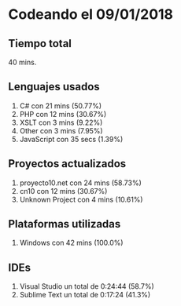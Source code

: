# Codeando el 09/01/2018

## Tiempo total
40 mins.

## Lenguajes usados
1. C# con 21 mins (50.77%)
1. PHP con 12 mins (30.67%)
1. XSLT con 3 mins (9.22%)
1. Other con 3 mins (7.95%)
1. JavaScript con 35 secs (1.39%)

## Proyectos actualizados
1. proyecto10.net con 24 mins (58.73%)
1. cn10 con 12 mins (30.67%)
1. Unknown Project con 4 mins (10.61%)

## Plataformas utilizadas
1. Windows con 42 mins (100.0%)

## IDEs
1. Visual Studio un total de 0:24:44 (58.7%)
1. Sublime Text un total de 0:17:24 (41.3%)
